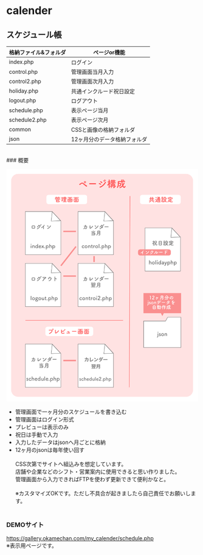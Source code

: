 # calender
## スケジュール帳
|格納ファイル&フォルダ |ページor機能
|--|--
|index.php |ログイン
|control.php |管理画面当月入力
|control2.php |管理画面次月入力
|holiday.php |共通インクルード祝日設定
|logout.php |ログアウト
|schedule.php |表示ページ当月
|schedule2.php |表示ページ次月
|common |CSSと画像の格納フォルダ
|json |12ヶ月分のデータ格納フォルダ
<br>
### 概要

![サイト構成](carender.png)
<br>
- 管理画面で一ヶ月分のスケジュールを書き込む
- 管理画面はログイン形式
- プレビューは表示のみ
- 祝日は手動で入力
- 入力したデータはjsonへ月ごとに格納
- 12ヶ月のjsonは毎年使い回す
<br><br>
CSS次第でサイトへ組込みを想定しています。<br>
店舗や企業などのシフト・営業案内に使用できると思い作りました。<br>管理画面から入力できればFTPを使わず更新できて便利かなと。
<br><br>
※カスタマイズOKです。ただし不具合が起きましたら自己責任でお願いします。<br><br>
### DEMOサイト
https://gallery.okamechan.com/my_calender/schedule.php
<br>
※表示用ページです。

